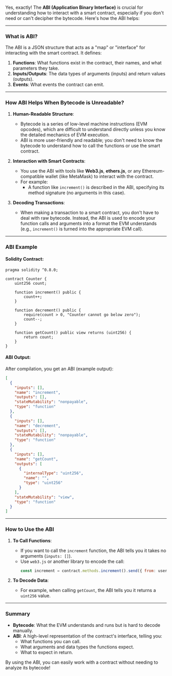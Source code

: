 Yes, exactly! The **ABI (Application Binary Interface)** is crucial for understanding how to interact with a smart contract, especially if you don't need or can't decipher the bytecode. Here's how the ABI helps:

---

### **What is ABI?**
The ABI is a JSON structure that acts as a "map" or "interface" for interacting with the smart contract. It defines:
1. **Functions**: What functions exist in the contract, their names, and what parameters they take.
2. **Inputs/Outputs**: The data types of arguments (inputs) and return values (outputs).
3. **Events**: What events the contract can emit.

---

### **How ABI Helps When Bytecode is Unreadable?**
1. **Human-Readable Structure**:
   - Bytecode is a series of low-level machine instructions (EVM opcodes), which are difficult to understand directly unless you know the detailed mechanics of EVM execution.
   - ABI is more user-friendly and readable; you don't need to know the bytecode to understand how to call the functions or use the smart contract.

2. **Interaction with Smart Contracts**:
   - You use the ABI with tools like **Web3.js**, **ethers.js**, or any Ethereum-compatible wallet (like MetaMask) to interact with the contract.
   - For example:
     - A function like `increment()` is described in the ABI, specifying its method signature (no arguments in this case).

3. **Decoding Transactions**:
   - When making a transaction to a smart contract, you don't have to deal with raw bytecode. Instead, the ABI is used to encode your function calls and arguments into a format the EVM understands (e.g., `increment()` is turned into the appropriate EVM call).

---

### **ABI Example**

#### Solidity Contract:
```solidity
pragma solidity ^0.8.0;

contract Counter {
    uint256 count;

    function increment() public {
        count++;
    }

    function decrement() public {
        require(count > 0, "Counter cannot go below zero");
        count--;
    }

    function getCount() public view returns (uint256) {
        return count;
    }
}
```

#### ABI Output:
After compilation, you get an ABI (example output):
```json
[
  {
    "inputs": [],
    "name": "increment",
    "outputs": [],
    "stateMutability": "nonpayable",
    "type": "function"
  },
  {
    "inputs": [],
    "name": "decrement",
    "outputs": [],
    "stateMutability": "nonpayable",
    "type": "function"
  },
  {
    "inputs": [],
    "name": "getCount",
    "outputs": [
      {
        "internalType": "uint256",
        "name": "",
        "type": "uint256"
      }
    ],
    "stateMutability": "view",
    "type": "function"
  }
]
```

---

### **How to Use the ABI**
1. **To Call Functions**:
   - If you want to call the `increment` function, the ABI tells you it takes no arguments (`inputs: []`).
   - Use `web3.js` or another library to encode the call:
     ```javascript
     const increment = contract.methods.increment().send({ from: userAddress });
     ```

2. **To Decode Data**:
   - For example, when calling `getCount`, the ABI tells you it returns a `uint256` value.

---

### **Summary**
- **Bytecode**: What the EVM understands and runs but is hard to decode manually.
- **ABI**: A high-level representation of the contract's interface, telling you:
  - What functions you can call.
  - What arguments and data types the functions expect.
  - What to expect in return.

By using the ABI, you can easily work with a contract without needing to analyze its bytecode!